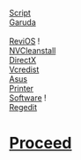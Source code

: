 [Script](https://raw.githubusercontent.com/hookstdev/OmniGuides/omni/Software/Linux.txt)<br>
[Garuda](https://iso.builds.garudalinux.org/iso/garuda/dr460nized/220909/)<br><br>
[ReviOS](https://www.revi.cc/revios/download) !<br>
[NVCleanstall](https://www.techpowerup.com/download/techpowerup-nvcleanstall/)<br>
[DirectX](https://www.microsoft.com/en-us/download/details.aspx?id=35)<br>
[Vcredist](https://github.com/abbodi1406/vcredist/releases)<br>
[Asus](https://www.asus.com/in/Laptops/For-Gaming/TUF-Gaming/ASUS-TUF-Gaming-F15/HelpDesk_Download/)<br>
[Printer](https://www.epson.co.in/Support/Printers/All-In-One/L-Series/Epson-L3210/s/SPT_C11CJ68506)<br>
[Software](https://raw.githubusercontent.com/hookstdev/OmniGuides/omni/Software/Windows.txt) !<br>
[Regedit](https://raw.githubusercontent.com/hookstdev/OmniGuides/omni/OS/Windows/disable-uac.reg)

# [Proceed](https://github.com/hookstdev/OmniGuides/blob/omni/OS/Wifi.md)
